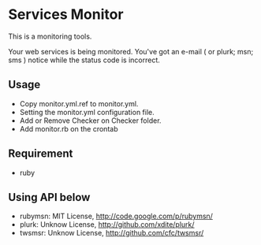 # Services Monitor
This is a monitoring tools.

Your web services is being monitored. You've got an e-mail ( or plurk; msn; sms ) notice while the status code is incorrect.

## Usage
* Copy monitor.yml.ref to monitor.yml.
* Setting the monitor.yml configuration file.
* Add or Remove Checker on Checker folder.
* Add monitor.rb on the crontab

## Requirement
* ruby

## Using API below
* rubymsn: MIT License, http://code.google.com/p/rubymsn/
* plurk: Unknow License, http://github.com/xdite/plurk/
* twsmsr: Unknow License, http://github.com/cfc/twsmsr/

